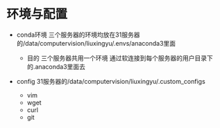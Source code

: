 # 环境与配置

- conda环境
三个服务器的环境均放在31服务器的/data/computervision/liuxingyu/.envs/anaconda3里面
    - 目的
    三个服务器共用一个环境 通过软连接到每个服务器的用户目录下的.anaconda3里面去

- config
    31服务器的/data/computervision/liuxingyu/.custom_configs
    - vim
    - wget
    - curl
    - git
    